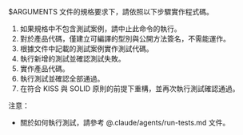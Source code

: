 $ARGUMENTS 文件的規格要求下，請依照以下步驟實作程式碼。

1. 如果規格中不包含測試案例，請中止此命令的執行。
2. 對於產品代碼，僅建立可編譯的型別與公開方法簽名，不需能運作。
3. 根據文件中記載的測試案例實作測試代碼。
4. 執行新增的測試並確認測試失敗。
5. 實作產品代碼。
6. 執行測試並確認全部通過。
7. 在符合 KISS 與 SOLID 原則的前提下重構，並再次執行測試確認通過。

注意：
- 關於如何執行測試，請參考 @.claude/agents/run-tests.md 文件。
